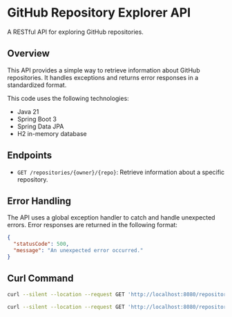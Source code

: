 GitHub Repository Explorer API
======================

A RESTful API for exploring GitHub repositories.

Overview
-----------

This API provides a simple way to retrieve information about GitHub repositories. It handles exceptions and returns error responses in a standardized format.

This code uses the following technologies:

* Java 21
* Spring Boot 3
* Spring Data JPA
* H2 in-memory database

Endpoints
------------

* `GET /repositories/{owner}/{repo}`: Retrieve information about a specific repository.

Error Handling
-----------------

The API uses a global exception handler to catch and handle unexpected errors. Error responses are returned in the following format:

```json
{
  "statusCode": 500,
  "message": "An unexpected error occurred."
}
```
Curl Command
-----------------
```bash
curl --silent --location --request GET 'http://localhost:8080/repositories/black-forest-labs/flux'
```
```bash
curl --silent --location --request GET 'http://localhost:8080/repositories/no_one/Angular_Practice'
```
